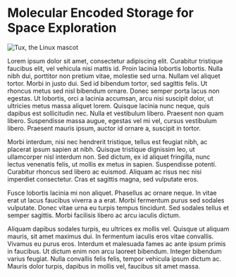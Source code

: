 # Molecular Encoded Storage for Space Exploration

![Tux, the Linux mascot](/messe.png)

Lorem ipsum dolor sit amet, consectetur adipiscing elit. Curabitur tristique faucibus elit, vel vehicula nisi mattis id. Proin lacinia lobortis lobortis. Nulla nibh dui, porttitor non pretium vitae, molestie sed urna. Nullam vel aliquet tortor. Morbi in justo dui. Sed id bibendum tortor, sed sagittis felis. Ut rhoncus metus sed nisl bibendum ornare. Donec semper porta lacus non egestas. Ut lobortis, orci a lacinia accumsan, arcu nisi suscipit dolor, ut ultricies metus massa aliquet lorem. Quisque lacinia nunc neque, quis dapibus est sollicitudin nec. Nulla et vestibulum libero. Praesent non quam libero. Suspendisse massa augue, egestas vel mi vel, cursus vestibulum libero. Praesent mauris ipsum, auctor id ornare a, suscipit in tortor.

Morbi interdum, nisi nec hendrerit tristique, tellus est feugiat nibh, ac placerat ipsum sapien at nibh. Quisque tristique dignissim leo, ut ullamcorper nisl interdum non. Sed dictum, ex id aliquet fringilla, nunc lectus venenatis felis, ut mollis ex metus in sapien. Suspendisse potenti. Curabitur rhoncus sed libero ac euismod. Aliquam ac risus nec nisi imperdiet consectetur. Cras et sagittis magna, sed vulputate eros.

Fusce lobortis lacinia mi non aliquet. Phasellus ac ornare neque. In vitae erat ut lacus faucibus viverra a a erat. Morbi fermentum purus sed sodales vulputate. Donec vitae urna eu turpis tempus tincidunt. Sed sodales tellus et semper sagittis. Morbi facilisis libero ac arcu iaculis dictum.

Aliquam dapibus sodales turpis, eu ultrices ex mollis vel. Quisque ut aliquam mauris, sit amet maximus dui. In fermentum iaculis eros vitae convallis. Vivamus eu purus eros. Interdum et malesuada fames ac ante ipsum primis in faucibus. Ut dictum enim non arcu laoreet bibendum. Integer bibendum varius feugiat. Nulla convallis felis felis, tempor vehicula ipsum dictum ac. Mauris dolor turpis, dapibus in mollis vel, faucibus sit amet massa.